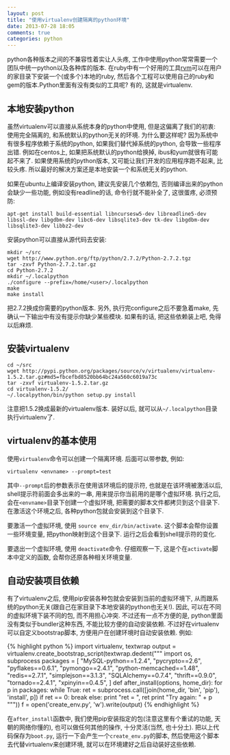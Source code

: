 ```yaml
---
layout: post
title: "使用virtualenv创建隔离的python环境"
date: 2013-07-28 18:05
comments: true
categories: python
---
```


python各种版本之间的不兼容性着实让人头疼, 工作中使用python常常需要一个团队中统一python以及各种库的版本. 在ruby中有一个好用的工具[rvm](<rvm.io>)可以在用户的家目录下安装一个(或多个)本地的ruby, 然后各个工程可以使用自己的ruby和gem的版本.Python里面有没有类似的工具呢? 有的, 这就是virtualenv. 

## 本地安装python 

虽然virtualenv可以直接从系统本身的python中使用, 但是这偏离了我们的初衷: 使用完全隔离的, 和系统默认的python无关的环境. 为什么要这样呢? 因为系统中有很多程序依赖于系统的python, 如果我们替代掉系统的python, 会导致一些程序出错. 例如在centos上, 如果把系统默认的python给换掉, ibus和yum就很有可能起不来了. 如果使用系统的python版本, 又可能让我们开发的应用程序跑不起来, 比较头疼. 所以最好的解决方案还是本地安装一个和系统无关的python.

如果在ubuntu上编译安装python, 建议先安装几个依赖包, 否则编译出来的python会缺少一些功能, 例如没有readline的话, 命令行就不能补全了, 这很蛋疼, 必须预防:

	apt-get install build-essential libncursesw5-dev libreadline5-dev libssl-dev libgdbm-dev libc6-dev libsqlite3-dev tk-dev libgdbm-dev libsqlite3-dev libbz2-dev

安装python可以直接从源代码去安装:

	mkdir ~/src
	wget http://www.python.org/ftp/python/2.7.2/Python-2.7.2.tgz
	tar -zxvf Python-2.7.2.tar.gz
	cd Python-2.7.2
	mkdir ~/.localpython
	./configure --prefix=/home/<user>/.localpython
	make
	make install

把2.7.2换成你需要的python版本. 另外, 执行完configure之后不要急着make, 先确认一下输出中有没有提示你缺少某些模块. 如果有的话, 把这些依赖装上吧, 免得以后麻烦.

## 安装virtualenv

	cd ~/src
	wget http://pypi.python.org/packages/source/v/virtualenv/virtualenv-1.5.2.tar.gz#md5=fbcefbd8520bb64bc24a560c6019a73c
	tar -zxvf virtualenv-1.5.2.tar.gz
	cd virtualenv-1.5.2/ 
	~/.localpython/bin/python setup.py install

注意把1.5.2换成最新的virtualenv版本. 装好以后, 就可以从`~/.localpython`目录执行virtualenv了.

## virtualenv的基本使用

使用`virtualenv`命令可以创建一个隔离环境. 后面可以带参数, 例如:

	virtualenv <envname> --prompt=test

其中`--prompt`后的参数表示在使用该环境后的提示符, 也就是在该环境被激活以后, shell提示符前面会多出来的一串, 用来提示你当前用的是哪个虚拟环境. 执行之后, 会在`<envname>`目录下创建一个虚拟环境, 把需要的脚本文件都拷贝到这个目录下. 在激活这个环境之后, 各种python包就会安装到这个目录下.

要激活一个虚拟环境, 使用 `source env_dir/bin/activate`. 这个脚本会帮你设置一些环境变量, 把python映射到这个目录下. 运行之后会看到shell提示符的变化.

要退出一个虚拟环境, 使用 `deactivate`命令. 仔细观察一下, 这是个在`activate`脚本中定义的函数, 会帮你还原各种相关环境变量.

## 自动安装项目依赖

有了virtualenv之后, 使用pip安装各种包就会安装到当前的虚拟环境下, 从而跟系统的python无关(跟自己在家目录下本地安装的python也无关!). 因此, 可以在不同的虚拟环境下装不同的包, 而不用担心冲突. 不过还有一点不方便的是, python里面没有类似于bundler这种东西, 不能比较方便的自动安装依赖. 不过好在virtualenv可以自定义bootstrap脚本, 方便用户在创建环境时自动安装依赖. 例如:

{% highlight python %}
import virtualenv, textwrap
output = virtualenv.create_bootstrap_script(textwrap.dedent("""
import os, subprocess
packages = [
    "MySQL-python==1.2.4",
    "pycrypto==2.6",
    "pyflakes==0.6.1",
    "pymongo==2.4.1",
    "python-memcached==1.48",
    "redis==2.7.1",
    "simplejson==3.1.3",
    "SQLAlchemy==0.7.4",
    "thrift==0.9.0",
    "tornado==2.4.1",
    "xpinyin==0.4.5",
]
def after_install(options, home_dir):
    for p in packages:
        while True:
            ret = subprocess.call([join(home_dir, 'bin', 'pip'), 'install', p])
            if ret == 0:
                break
            else:
                print "ret = ", ret
                print "Try again: " + p
"""))
f = open('create_env.py', 'w').write(output)
{% endhighlight %}

在`after_install`函数中, 我们使用pip安装指定的包(注意这里有个重试的功能, 天朝的网络你懂的), 也可以做任何其他的操作, 十分灵活(当然, 也十分土). 
把以上代码保存为`boot.py`, 运行一下会产生一个`create_env.py`的脚本, 然后使用这个脚本去代替virtualenv来创建环境, 就可以在环境建好之后自动装好这些依赖.

